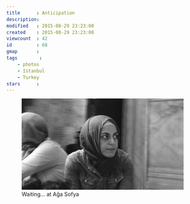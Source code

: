 ```yaml
---
title      : Anticipation
description: 
modified   : 2015-08-29 23:23:00
created    : 2015-08-29 23:23:00
viewcount  : 42
id         : 68
gmap       :
tags        :
    - photos
    - Istanbul
    - Turkey
stars      :
---
```


<figure>
    <img src="img/anticipation.jpg">
    <figcaption>Waiting… at Aǧa Sofya</figcaption>
</figure>

